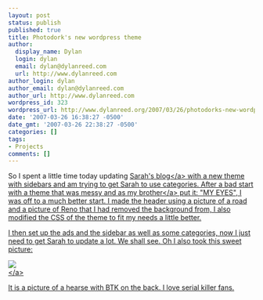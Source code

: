 ```yaml
---
layout: post
status: publish
published: true
title: Photodork's new wordpress theme
author:
  display_name: Dylan
  login: dylan
  email: dylan@dylanreed.com
  url: http://www.dylanreed.com
author_login: dylan
author_email: dylan@dylanreed.com
author_url: http://www.dylanreed.com
wordpress_id: 323
wordpress_url: http://www.dylanreed.org/2007/03/26/photodorks-new-wordpress-theme/
date: '2007-03-26 16:38:27 -0500'
date_gmt: '2007-03-26 22:38:27 -0500'
categories: []
tags:
- Projects
comments: []
---
```

<p>So I spent a little time today updating <a href="http:&#47;&#47;www.photodork.org">Sarah's blog<&#47;a> with a new theme with sidebars and am trying to get Sarah to use categories. After a bad start with a theme that was messy and as my <a href="http:&#47;&#47;www.nata2.org">brother<&#47;a> put it: "MY EYES", I was off to a much better start. I made the header using a picture of a road and a picture of Reno that I had removed the background from, I also modified the CSS of the theme to fit my needs a little better.</p>
<p>I then set up the ads and the sidebar as well as some categories, now I just need to get Sarah to update a lot. We shall see. Oh I also took this sweet picture:</p>
<p><a title="http:&#47;&#47;farm1.static.flickr.com&#47;172&#47;435565976_80706a96f5.jpg?v=0" href="http:&#47;&#47;farm1.static.flickr.com&#47;172&#47;435565976_80706a96f5.jpg?v=0"><img src="http:&#47;&#47;farm1.static.flickr.com&#47;172&#47;435565976_80706a96f5.jpg?v=0" &#47;><br />
<&#47;a></p>
<p>It is a picture of a hearse with BTK on the back. I love serial killer fans.</p>
